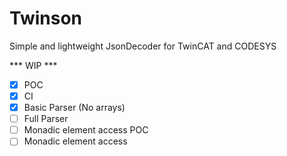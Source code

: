 # Twinson
Simple and lightweight JsonDecoder for TwinCAT and CODESYS

*** WIP ***

- [x] POC
- [x] CI
- [x] Basic Parser (No arrays)
- [ ] Full Parser
- [ ] Monadic element access POC
- [ ] Monadic element access
